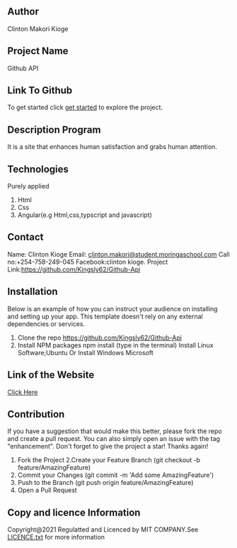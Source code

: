 ## Author

Clinton Makori Kioge

## Project Name

Github API

## Link To Github

To get started click [get started](https://github.com/Kingsly62/Github-Api) to explore the project.

## Description Program

It is a site that enhances human satisfaction and grabs human attention.

## Technologies

Purely applied

1. Html
2. Css
3. Angular(e.g Html,css,typscript and javascript)

## Contact

Name: Clinton Kioge
Email: clinton.makori@student.moringaschool.com
Call no:+254-758-249-045
Facebook:clinton kioge.
Project Link:https://github.com/Kingsly62/Github-Api

## Installation

Below is an example of how you can instruct your audience on installing and setting up your app. This template doesn't rely on any external dependencies or services.

1. Clone the repo
   https://github.com/Kingsly62/Github-Api
2. Install NPM packages
   npm install (type in the terminal)
   Install Linux Software;Ubuntu
   Or Install Windows Microsoft

## Link of the Website

[Click Here](https://kingsly62.github.io/Github-Api/)

## Contribution

If you have a suggestion that would make this better, please fork the repo and create a pull request. You can also simply open an issue with the tag "enhancement". Don't forget to give the project a star! Thanks again!

1. Fork the Project
   2.Create your Feature Branch (git checkout -b feature/AmazingFeature)
2. Commit your Changes (git commit -m 'Add some AmazingFeature')
3. Push to the Branch (git push origin feature/AmazingFeature)
4. Open a Pull Request

## Copy and licence Information

Copyright@2021
Regulatted and Licenced by MIT COMPANY.See [LICENCE.txt](https://opensource.org/licenses/MIT/) for more information
